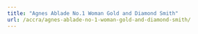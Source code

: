 ```yaml
---
title: "Agnes Ablade No.1 Woman Gold and Diamond Smith"
url: /accra/agnes-ablade-no-1-woman-gold-and-diamond-smith/
---
```

